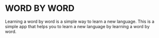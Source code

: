 # WORD BY WORD

Learning a word by word is a simple way to learn a new language. This is a simple app that helps you to learn a new language by learning a word by word.